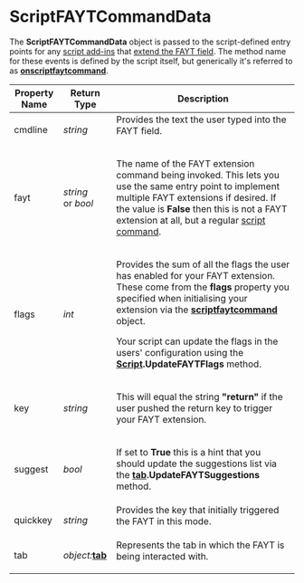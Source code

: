 # ScriptFAYTCommandData

The **ScriptFAYTCommandData** object is passed to the script-defined entry points for any [script add-ins](/Manual/scripting/script_add-ins/README.md) that [extend the FAYT field](/Manual/scripting/example_scripts/extending_the_fayt.md). The method name for these events is defined by the script itself, but generically it's referred to as **[onscriptfaytcommand](../scripting_events/onscriptfaytcommand.md)**.

<table>
<thead><tr><th>
Property Name</th><th>
Return Type</th><th>
Description
</th></tr></thead><tbody><tr><td>
cmdline</td><td>

*string*</td><td>
Provides the text the user typed into the FAYT field.
</td></tr><tr><td>
fayt</td><td>

*string*  
or *bool*</td><td>

The name of the FAYT extension command being invoked. This lets you use the same entry point to implement multiple FAYT extensions if desired. If the value is **False** then this is not a FAYT extension at all, but a regular [script command](scriptcommanddata.md).
</td></tr><tr><td>
flags</td><td>

*int*</td><td>

Provides the sum of all the flags the user has enabled for your FAYT extension. These come from the **flags** property you specified when initialising your extension via the **[scriptfaytcommand](scriptfaytcommand.md)** object.

Your script can update the flags in the users' configuration using the **[Script](script.md).UpdateFAYTFlags** method.
</td></tr><tr><td>
key</td><td>

*string*</td><td>

This will equal the string **"return"** if the user pushed the return key to trigger your FAYT extension.
</td></tr><tr><td>
suggest</td><td>

*bool*</td><td>

If set to **True** this is a hint that you should update the suggestions list via the **[tab](tab.md).UpdateFAYTSuggestions** method.
</td></tr><tr><td>
quickkey</td><td>

*string*</td><td>
Provides the key that initially triggered the FAYT in this mode.
</td></tr><tr><td>
tab</td><td>

*object:***[tab](tab.md)**</td><td>
Represents the tab in which the FAYT is being interacted with.
</td></tr></tbody>
</table>

